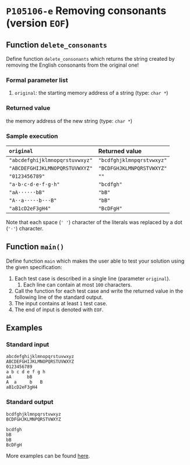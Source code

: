 # `P105106-e` Removing consonants (version `EOF`)

## Function `delete_consonants`

Define function `delete_consonants` which returns the string created by removing the English consonants from the original one!

### Formal parameter list

1. `original`: the starting memory address of a string (type: `char *`)

### Returned value

the memory address of the new string (type: `char *`)

### Sample execution

| `original` | Returned value | 
| :--- | :--- | 
| `"abcdefghijklmnopqrstuvwxyz"` | `"bcdfghjklmnpqrstvwxyz"` |
| `"ABCDEFGHIJKLMNOPQRSTUVWXYZ"` | `"BCDFGHJKLMNPQRSTVWXYZ"` |
| `"0123456789"` | `""` |
| `"a·b·c·d·e·f·g·h"` | `"bcdfgh"` |
| `"aA······bB"` | `"bB"` |
| `"A··a·····b···B"` | `"bB"` |
| `"aB1cD2eF3gH4"` | `"BcDFgH"` |

Note that each space (`' '`) character of the literals was replaced by a dot (`'·'`) character.

## Function `main()`

Define function `main` which makes the user able to test your solution using the given specification:

1. Each test case is described in a single line (parameter `original`).
    1. Each line can contain at most `100` characters.
1. Call the function for each test case and write the returned value in the following line of the standard output.
1. The input contains at least `1` test case.
1. The end of input is denoted with `EOF`.

## Examples

### Standard input

```
abcdefghijklmnopqrstuvwxyz
ABCDEFGHIJKLMNOPQRSTUVWXYZ
0123456789
a b c d e f g h
aA      bB
A  a     b   B
aB1cD2eF3gH4
```

### Standard output

```
bcdfghjklmnpqrstvwxyz
BCDFGHJKLMNPQRSTVWXYZ

bcdfgh
bB
bB
BcDFgH
```

More examples can be found [here](./P105106).